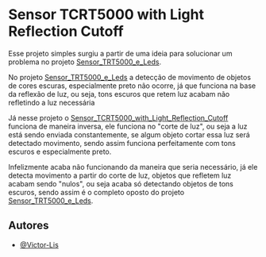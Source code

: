# Sensor TCRT5000 with Light Reflection Cutoff

Esse projeto simples surgiu a partir de uma ideia para solucionar um problema no projeto [Sensor_TRT5000_e_Leds](https://github.com/Victor-Lis/Sensor-TCRT5000_e_Leds).

No projeto [Sensor_TRT5000_e_Leds](https://github.com/Victor-Lis/Sensor-TCRT5000_e_Leds) a detecção de movimento de objetos de cores escuras, especialmente preto não ocorre, já que funciona na base da reflexão de luz, ou seja, tons escuros que retem luz acabam não refletindo a luz necessária

Já nesse projeto o [Sensor_TCRT5000_with_Light_Reflection_Cutoff](https://github.com/Victor-Lis/Sensor_TCRT5000_with_Light_Reflection_Cutoff) funciona de maneira inversa, ele funciona no "corte de luz", ou seja a luz está sendo enviada constantemente, se algum objeto cortar essa luz será detectado movimento, sendo assim funciona perfeitamente com tons escuros e especialmente preto.

Infelizmente acaba não funcionando da maneira que seria necessário, já ele detecta movimento a partir do corte de luz, objetos que refletem luz acabam sendo "nulos", ou seja acaba só detectando objetos de tons escuros, sendo assim é o completo oposto do projeto [Sensor_TRT5000_e_Leds](https://github.com/Victor-Lis/Sensor-TCRT5000_e_Leds).

## Autores

- [@Victor-Lis](https://github.com/Victor-Lis)
